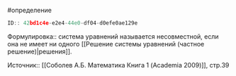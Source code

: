 #определение

```javascript
ID:: 42bd1c4e-e2e4-44e0-df04-d0efe0ae129e
```

Формулировка:: система уравнений называется несовместной, если она не имеет ни одного [[Решение системы уравнений (частное решение)|решения]].


Источник:: [[Соболев А.Б. Математика Книга 1 (Academia 2009)]], стр.39